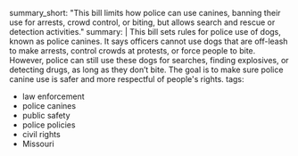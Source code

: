 summary_short: "This bill limits how police can use canines, banning their use for arrests, crowd control, or biting, but allows search and rescue or detection activities."
summary: |
  This bill sets rules for police use of dogs, known as police canines. It says officers cannot use dogs that are off-leash to make arrests, control crowds at protests, or force people to bite. However, police can still use these dogs for searches, finding explosives, or detecting drugs, as long as they don’t bite. The goal is to make sure police canine use is safer and more respectful of people's rights.
tags:
  - law enforcement
  - police canines
  - public safety
  - police policies
  - civil rights
  - Missouri
